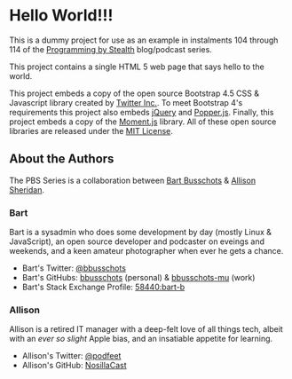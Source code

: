 # Hello World!!!

This is a dummy project for use as an example in instalments 104 through 114 of the [Programming by Stealth](https://pbs.bartificer.net/) blog/podcast series.

This project contains a single HTML 5 web page that says hello to the world.

This project embeds a copy of the open source Bootstrap 4.5 CSS & Javascript library created by [Twitter Inc.](https://twitter.com/). To meet Bootstrap 4's requirements this project also embeds [jQuery](https://jquery.com/) and [Popper.js](https://popper.js.org/). Finally, this project embeds a copy of the [Moment.js](https://momentjs.com) library. All of these open source libraries are released under the [MIT License](https://github.com/twbs/bootstrap/blob/main/LICENSE).

## About the Authors

The PBS Series is a collaboration between [Bart Busschots](https://bart.busschots.ie/) & [Allison Sheridan](https://www.podfeet.com/).

### Bart

Bart is a sysadmin who does some development by day (mostly Linux & JavaScript),  an open source developer and podcaster on eveings and weekends, and a keen amateur photographer when ever he gets a chance.

* Bart's Twitter: [@bbusschots](https://twitter.com/bbusschots)
* Bart's GitHubs: [bbusschots](https://github.com/bbusschots) (personal) & [bbusschots-mu](https://github.com/bbusschots-mu) (work)
* Bart's Stack Exchange Profile: [58440:bart-b](https://stackexchange.com/users/58440/bart-b)

### Allison

Allison is a retired IT manager with a deep-felt love of all things tech, albeit with an *ever so slight* Apple bias, and an insatiable appetite for learning.

* Allison's Twitter: [@podfeet](https://twitter.com/podfeet)
* Allison's GitHub: [NosillaCast](https://github.com/NosillaCast)
